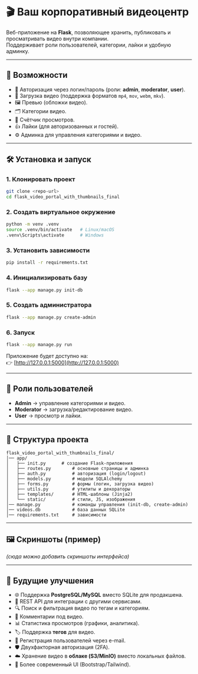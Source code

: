 # 🎬 Ваш корпоративный видеоцентр

Веб-приложение на **Flask**, позволяющее хранить, публиковать и просматривать видео внутри компании.  
Поддерживает роли пользователей, категории, лайки и удобную админку.

---

## 🚀 Возможности
- 🔑 Авторизация через логин/пароль (роли: **admin**, **moderator**, **user**).  
- 📂 Загрузка видео (поддержка форматов `mp4`, `mov`, `webm`, `mkv`).  
- 🖼 Превью (обложки видео).  
- 🗂 Категории видео.  
- 👀 Счётчик просмотров.  
- 👍 Лайки (для авторизованных и гостей).  
- ⚙️ Админка для управления категориями и видео.  

---

## 🛠 Установка и запуск

### 1. Клонировать проект
```bash
git clone <repo-url>
cd flask_video_portal_with_thumbnails_final
```

### 2. Создать виртуальное окружение
```bash
python -m venv .venv
source .venv/bin/activate   # Linux/macOS
.venv\Scripts\activate      # Windows
```

### 3. Установить зависимости
```bash
pip install -r requirements.txt
```

### 4. Инициализировать базу
```bash
flask --app manage.py init-db
```

### 5. Создать администратора
```bash
flask --app manage.py create-admin
```

### 6. Запуск
```bash
flask --app manage.py run
```

Приложение будет доступно на:  
👉 [http://127.0.0.1:5000](http://127.0.0.1:5000)

---

## 👥 Роли пользователей
- **Admin** → управление категориями и видео.  
- **Moderator** → загрузка/редактирование видео.  
- **User** → просмотр и лайки.  

---

## 📂 Структура проекта
```
flask_video_portal_with_thumbnails_final/
│── app/
│   ├── init.py      # создание Flask-приложения
│   ├── routes.py        # основные страницы и админка
│   ├── auth.py          # авторизация (login/logout)
│   ├── models.py        # модели SQLAlchemy
│   ├── forms.py         # формы (логин, загрузка видео)
│   ├── utils.py         # утилиты и декораторы
│   ├── templates/       # HTML-шаблоны (Jinja2)
│   └── static/          # стили, JS, изображения
│── manage.py            # команды управления (init-db, create-admin)
│── videos.db            # база данных SQLite
│── requirements.txt     # зависимости
```

---

## 🖼 Скриншоты (пример)
*(сюда можно добавить скриншоты интерфейса)*  

---

## 🔮 Будущие улучшения
- 🌐 Поддержка **PostgreSQL/MySQL** вместо SQLite для продакшена.  
- 📡 REST API для интеграции с другими сервисами.  
- 🔍 Поиск и фильтрация видео по тегам и категориям.  
- 💬 Комментарии под видео.  
- 📊 Статистика просмотров (графики, аналитика).  
- 🏷 Поддержка **тегов** для видео.  
- 👤 Регистрация пользователей через e-mail.  
- 🛡 Двухфакторная авторизация (2FA).  
- ☁️ Хранение видео в **облаке (S3/MinIO)** вместо локальных файлов.   
- 🎨 Более современный UI (Bootstrap/Tailwind).  
